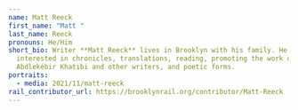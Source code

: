 ```yaml
---
name: Matt Reeck
first_name: "Matt "
last_name: Reeck
pronouns: He/Him
short_bio: Writer **Matt Reeck** lives in Brooklyn with his family. He's
  interested in chronicles, translations, reading, promoting the work of
  Abdlekébir Khatibi and other writers, and poetic forms.
portraits:
  - media: 2021/11/matt-reeck
rail_contributor_url: https://brooklynrail.org/contributor/Matt-Reeck
---
```

